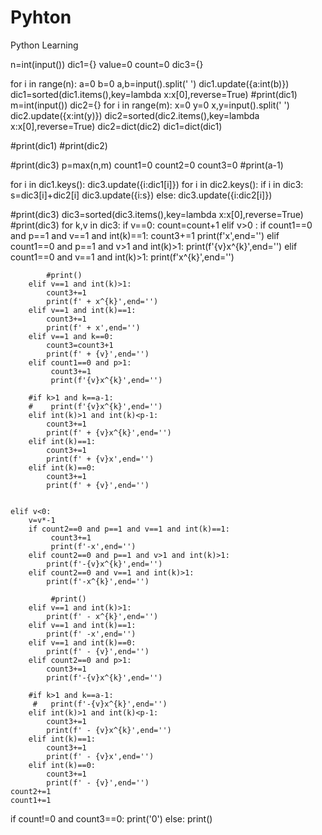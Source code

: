 # Pyhton
Python Learning


n=int(input())
dic1={}
value=0
count=0
dic3={}

for i in range(n):
    a=0
    b=0
    a,b=input().split(' ')
    dic1.update({a:int(b)})
dic1=sorted(dic1.items(),key=lambda x:x[0],reverse=True)
#print(dic1)
m=int(input())
dic2={}
for i in range(m):
    x=0
    y=0
    x,y=input().split(' ')
    dic2.update({x:int(y)})
dic2=sorted(dic2.items(),key=lambda x:x[0],reverse=True)
dic2=dict(dic2)
dic1=dict(dic1)

#print(dic1)
#print(dic2)

#print(dic3)
p=max(n,m)
count1=0
count2=0
count3=0
#print(a-1)

        
        
for i in dic1.keys():
    dic3.update({i:dic1[i]})
for i in dic2.keys():
    if i in dic3:
        s=dic3[i]+dic2[i]
        dic3.update({i:s})
    else:
        dic3.update({i:dic2[i]})
    
    
    
        
#print(dic3)
dic3=sorted(dic3.items(),key=lambda x:x[0],reverse=True)
#print(dic3)
for k,v in dic3:
    if v==0:
        count=count+1
    elif v>0 :
        if count1==0 and p==1 and v==1 and int(k)==1:
            count3+=1
            print(f'x',end='')
        elif count1==0 and p==1 and v>1 and int(k)>1:
            print(f'{v}x^{k}',end='')
        elif count1==0  and v==1 and int(k)>1:
             print(f'x^{k}',end='')
         
            #print()
        elif v==1 and int(k)>1:
            count3+=1
            print(f' + x^{k}',end='')
        elif v==1 and int(k)==1:
            count3+=1
            print(f' + x',end='')
        elif v==1 and k==0:
            count3=count3+1
            print(f' + {v}',end='')
        elif count1==0 and p>1:
             count3+=1
             print(f'{v}x^{k}',end='')
            
        #if k>1 and k==a-1:
        #    print(f'{v}x^{k}',end='')
        elif int(k)>1 and int(k)<p-1:
            count3+=1
            print(f' + {v}x^{k}',end='')
        elif int(k)==1:
            count3+=1
            print(f' + {v}x',end='')
        elif int(k)==0:
            count3+=1
            print(f' + {v}',end='')
            
   
    elif v<0:
        v=v*-1
        if count2==0 and p==1 and v==1 and int(k)==1:
             count3+=1
             print(f'-x',end='')
        elif count2==0 and p==1 and v>1 and int(k)>1:
            print(f'-{v}x^{k}',end='')
        elif count2==0 and v==1 and int(k)>1:
            print(f'-x^{k}',end='')
          
             #print()
        elif v==1 and int(k)>1:
            print(f' - x^{k}',end='')
        elif v==1 and int(k)==1:
            print(f' -x',end='')
        elif v==1 and int(k)==0:
            print(f' - {v}',end='')
        elif count2==0 and p>1:
            count3+=1
            print(f'-{v}x^{k}',end='')
            
        #if k>1 and k==a-1:
         #   print(f'-{v}x^{k}',end='')
        elif int(k)>1 and int(k)<p-1:
            count3+=1
            print(f' - {v}x^{k}',end='')
        elif int(k)==1: 
            count3+=1
            print(f' - {v}x',end='')
        elif int(k)==0:
            count3+=1
            print(f' - {v}',end='')
    count2+=1
    count1+=1
if count!=0 and count3==0:
    print('0')
else:
    print()
